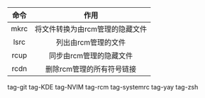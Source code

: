 | 命令 | 作用 |
| :--: | :--: |
| mkrc | 将文件转换为由rcm管理的隐藏文件 |
| lsrc | 列出由rcm管理的文件 |
| rcup | 同步由rcm管理的隐藏文件 |
| rcdn | 删除rcm管理的所有符号链接 |

tag-git
tag-KDE
tag-NVIM
tag-rcm
tag-systemrc
tag-yay
tag-zsh
